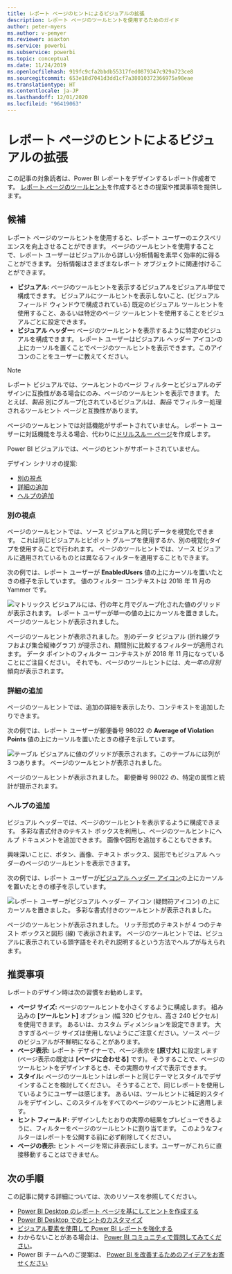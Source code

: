 ```yaml
---
title: レポート ページのヒントによるビジュアルの拡張
description: レポート ページのツールヒントを使用するためのガイド
author: peter-myers
ms.author: v-pemyer
ms.reviewer: asaxton
ms.service: powerbi
ms.subservice: powerbi
ms.topic: conceptual
ms.date: 11/24/2019
ms.openlocfilehash: 919fc9cfa2bbdb55317fed0879347c929a723ce8
ms.sourcegitcommit: 653e18d7041d3dd1cf7a38010372366975a98eae
ms.translationtype: HT
ms.contentlocale: ja-JP
ms.lasthandoff: 12/01/2020
ms.locfileid: "96419063"
---
```

# <a name="extend-visuals-with-report-page-tooltips"></a>レポート ページのヒントによるビジュアルの拡張

この記事の対象読者は、Power BI レポートをデザインするレポート作成者です。 [レポート ページのツールヒント](../create-reports/desktop-tooltips.md)を作成するときの提案や推奨事項を提供します。

## <a name="suggestions"></a>候補

レポート ページのツールヒントを使用すると、レポート ユーザーのエクスペリエンスを向上させることができます。 ページのツールヒントを使用することで、レポート ユーザーはビジュアルから詳しい分析情報を素早く効率的に得ることができます。 分析情報はさまざまなレポート オブジェクトに関連付けることができます。

- **ビジュアル:** ページのツールヒントを表示するビジュアルをビジュアル単位で構成できます。 ビジュアルにツールヒントを表示しないこと、(ビジュアル フィールド ウィンドウで構成されている) 既定のビジュアル ツールヒントを使用すること、あるいは特定のページ ツールヒントを使用することをビジュアルごとに設定できます。
- **ビジュアル ヘッダー:** ページのツールヒントを表示するように特定のビジュアルを構成できます。 レポート ユーザーはビジュアル ヘッダー アイコンの上にカーソルを置くことでページのツールヒントを表示できます。このアイコンのことをユーザーに教えてください。

> [!NOTE]
> レポート ビジュアルでは、ツールヒントのページ フィルターとビジュアルのデザインに互換性がある場合にのみ、ページのツールヒントを表示できます。 たとえば、_製品_ 別にグループ化されているビジュアルは、_製品_ でフィルター処理されるツールヒント ページと互換性があります。
>
> ページのツールヒントでは対話機能がサポートされていません。 レポート ユーザーに対話機能を与える場合、代わりに[ドリルスルー ページ](../create-reports/desktop-drillthrough.md)を作成します。
>
> Power BI ビジュアルでは、ページのヒントがサポートされていません。

デザイン シナリオの提案:

- [別の視点](#different-perspective)
- [詳細の追加](#add-detail)
- [ヘルプの追加](#add-help)

### <a name="different-perspective"></a>別の視点

ページのツールヒントでは、ソース ビジュアルと同じデータを視覚化できます。 これは同じビジュアルとピボット グループを使用するか、別の視覚化タイプを使用することで行われます。 ページのツールヒントでは、ソース ビジュアルに適用されているものとは異なるフィルターを適用することもできます。

次の例では、レポート ユーザーが **EnabledUsers** 値の上にカーソルを置いたときの様子を示しています。 値のフィルター コンテキストは 2018 年 11 月の Yammer です。

![マトリックス ビジュアルには、行の年と月でグループ化された値のグリッドが表示されます。 レポート ユーザーが単一の値の上にカーソルを置きました。 ページのツールヒントが表示されました。](media/report-page-tooltips/suggestion-different-perspective.png)

ページのツールヒントが表示されました。 別のデータ ビジュアル (折れ線グラフおよび集合縦棒グラフ) が提示され、期間別に比較するフィルターが適用されます。 データ ポイントのフィルター コンテキストが 2018 年 11 月になっていることにご注目ください。 それでも、ページのツールヒントには、_丸一年の月別_ 傾向が表示されます。

### <a name="add-detail"></a>詳細の追加

ページのツールヒントでは、追加の詳細を表示したり、コンテキストを追加したりできます。

次の例では、レポート ユーザーが郵便番号 98022 の **Average of Violation Points** 値の上にカーソルを置いたときの様子を示しています。

![テーブル ビジュアルに値のグリッドが表示されます。このテーブルには列が 3 つあります。 ページのツールヒントが表示されました。](media/report-page-tooltips/suggestion-add-details.png)

ページのツールヒントが表示されました。 郵便番号 98022 の、特定の属性と統計が提示されます。

### <a name="add-help"></a>ヘルプの追加

ビジュアル ヘッダーでは、ページのツールヒントを表示するように構成できます。 多彩な書式付きのテキスト ボックスを利用し、ページのツールヒントにヘルプ ドキュメントを追加できます。 画像や図形を追加することもできます。

興味深いことに、ボタン、画像、テキスト ボックス、図形でもビジュアル ヘッダーのページのツールヒントを表示できます。

次の例では、レポート ユーザーが[ビジュアル ヘッダー アイコン](../create-reports/desktop-visual-elements-for-reports.md)の上にカーソルを置いたときの様子を示しています。

![レポート ユーザーがビジュアル ヘッダー アイコン (疑問符アイコン) の上にカーソルを置きました。 多彩な書式付きのツールヒントが表示されました。](media/report-page-tooltips/suggestion-add-help.png)

ページのツールヒントが表示されました。 リッチ形式のテキストが 4 つのテキスト ボックスと図形 (線) で表示されます。 ページのツールヒントでは、ビジュアルに表示されている頭字語をそれぞれ説明するという方法でヘルプが与えられます。

## <a name="recommendations"></a>推奨事項

レポートのデザイン時は次の習慣をお勧めします。

- **ページ サイズ:** ページのツールヒントを小さくするように構成します。 組み込みの **[ツールヒント]** オプション (幅 320 ピクセル、高さ 240 ピクセル) を使用できます。 あるいは、カスタム ディメンションを設定できます。 大きすぎるページ サイズは使用しないようにご注意ください。ソース ページのビジュアルが不鮮明になることがあります。
- **ページ表示:** レポート デザイナーで、ページ表示を **[原寸大]** に設定します (ページ表示の既定は **[ページに合わせる]** です)。 そうすることで、ページのツールヒントをデザインするとき、その実際のサイズで表示できます。
- **スタイル:** ページのツールヒントはレポートと同じテーマとスタイルでデザインすることを検討してください。 そうすることで、同じレポートを使用しているようにユーザーは感じます。 あるいは、ツールヒントに補足的スタイルをデザインし、このスタイルをすべてのページのツールヒントに適用します。
- **ヒント フィールド:** デザインしたとおりの実際の結果をプレビューできるように、フィルターをページのツールヒントに割り当てます。 このようなフィルターはレポートを公開する前に必ず削除してください。
- **ページの表示:** ヒント ページを常に非表示にします。ユーザーがこれらに直接移動することはできません。

## <a name="next-steps"></a>次の手順

この記事に関する詳細については、次のリソースを参照してください。

- [Power BI Desktop のレポート ページを基にしてヒントを作成する](../create-reports/desktop-tooltips.md)
- [Power BI Desktop でのヒントのカスタマイズ](../create-reports/desktop-custom-tooltips.md)
- [ビジュアル要素を使用して Power BI レポートを強化する](../create-reports/desktop-visual-elements-for-reports.md)
- わからないことがある場合は、 [Power BI コミュニティで質問してみてください](https://community.powerbi.com/)。
- Power BI チームへのご提案は、 [Power BI を改善するためのアイデアをお寄せください](https://ideas.powerbi.com/)
